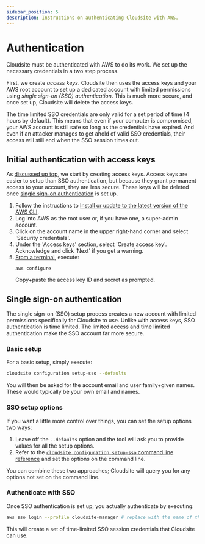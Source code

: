 ```yaml
---
sidebar_position: 5
description: Instructions on authenticating Cloudsite with AWS.
---
```

# Authentication

Cloudsite must be authenticated with AWS to do its work. We set up the necessary credentials in a two step process.

First, we create _access keys_. Cloudsite then uses the access keys and your AWS root account to set up a dedicated account with limited permissions using _single sign-on (SSO) authentication_. This is much more secure, and once set up, Cloudsite will delete the access keys.

The time limited SSO credentials are only valid for a set period of time (4 hours by default). This means that even if your computer is compromised, your AWS account is still safe so long as the credentials have expired. And even if an attacker manages to get ahold of valid SSO credentials, their access will still end when the SSO session times out.

## Initial authentication with access keys

As [discussed up top](#top), we start by creating access keys. Access keys are easier to setup than SSO authentication, but because they grant permanent access to your account, they are less secure. These keys will be deleted once [single sign-on authentication](#single-sign-on-authentication) is set up.

1. Follow the instructions to [Install or update to the latest version of the AWS CLI](https://docs.aws.amazon.com/cli/latest/userguide/get-started-install.html).
2. Log into AWS as the root user or, if you have one, a super-admin account.
3. Click on the account name in the upper right-hand corner and select 'Security credentials'.
4. Under the 'Access keys' section, select 'Create access key'. Acknowledge and click 'Next' if you get a warning.
5. [From a terminal](./installation#terminal-commands), execute:
   ```
   aws configure
   ```
   Copy+paste the access key ID and secret as prompted.

## Single sign-on authentication

The single sign-on (SSO) setup process creates a new account with limited permissions specifically for Cloudsite to use. Unlike with access keys, SSO authentication is time limited. The limited access and time limited authentication make the SSO account far more secure.

### Basic setup

For a basic setup, simply execute:

```bash
cloudsite configuration setup-sso --defaults
```

You will then be asked for the account email and user family+given names. These would typically be your own email and names.

### SSO setup options

If you want a little more control over things, you can set the setup options two ways:

1. Leave off the `--defaults` option and the tool will ask you to provide values for all the setup options.
2. Refer to the [`cloudsite configuration setup-sso` command line reference](/docs/user-guides/command-line-reference#cloudsite-configuration-setup-sso) and set the options on the command line.

You can combine these two approaches; Cloudsite will query you for any options not set on the command line.

### Authenticate with SSO

Once SSO authentication is set up, you actually authenticate by executing:
```bash
aws sso login --profile cloudsite-manager # replace with the name of the SSO profile if non-default
```

This will create a set of time-limited SSO session credentials that Cloudsite can use.